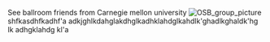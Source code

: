 See ballroom friends from Carnegie mellon university
![OSB_group_picture](https://user-images.githubusercontent.com/66021647/213742375-f00a8adf-21dd-4c02-a0f2-0a67108efaa0.JPG)shfkasdhfkadhf'a
adkjghlkdahglakdhglkadhklahdglkahdlk'ghadlkghaldk'hg lk adhgklahdg kl'a

